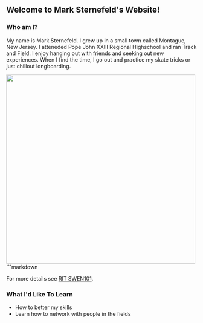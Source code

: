 ## Welcome to Mark Sternefeld's Website!

### Who am I?

My name is Mark Sternefeld. I grew up in a small town called Montague, New Jersey. I atteneded Pope John XXIII Regional Highschool and ran Track and Field. I enjoy hanging out with friends and seeking out new experiences. When I find the time, I go out and practice my skate tricks or just chillout longboarding.

<img src="https://www.goodfood.com.au/content/dam/images/g/w/s/o/j/y/image.related.wideLandscape.460x259.gxw7qa.png/1503298918510.jpg" width=500 height= 500>
```markdown

For more details see [RIT SWEN101](http://www.se.rit.edu/~swen-101/00/index.html).

### What I'd Like To Learn
<ul>
  <li>How to better my skills</li>
  <li>Learn how to network with people in the fields</li>
</ul>  